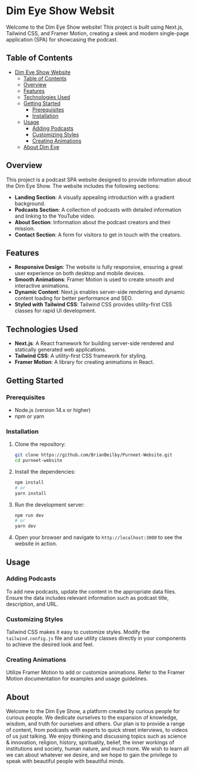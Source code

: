 # Dim Eye Show Websit

Welcome to the Dim Eye Show website! This project is built using Next.js, Tailwind CSS, and Framer Motion, creating a sleek and modern single-page application (SPA) for showcasing the podcast.

## Table of Contents

- [Dim Eye Show Website](#dim-eye-show-website)
  - [Table of Contents](#table-of-contents)
  - [Overview](#overview)
  - [Features](#features)
  - [Technologies Used](#technologies-used)
  - [Getting Started](#getting-started)
    - [Prerequisites](#prerequisites)
    - [Installation](#installation)
  - [Usage](#usage)
    - [Adding Podcasts](#adding-podcasts)
    - [Customizing Styles](#customizing-styles)
    - [Creating Animations](#creating-animations)
  - [About Dim Eye](#about)

## Overview

This project is a podcast SPA website designed to provide information about the Dim Eye Show. The website includes the following sections:

- **Landing Section**: A visually appealing introduction with a gradient background.
- **Podcasts Section**: A collection of podcasts with detailed information and linking to the YouTube video.
- **About Section**: Information about the podcast creators and their mission.
- **Contact Section**: A form for visitors to get in touch with the creators.

## Features

- **Responsive Design**: The website is fully responsive, ensuring a great user experience on both desktop and mobile devices.
- **Smooth Animations**: Framer Motion is used to create smooth and interactive animations.
- **Dynamic Content**: Next.js enables server-side rendering and dynamic content loading for better performance and SEO.
- **Styled with Tailwind CSS**: Tailwind CSS provides utility-first CSS classes for rapid UI development.

## Technologies Used

- **Next.js**: A React framework for building server-side rendered and statically generated web applications.
- **Tailwind CSS**: A utility-first CSS framework for styling.
- **Framer Motion**: A library for creating animations in React.

## Getting Started

### Prerequisites

- Node.js (version 14.x or higher)
- npm or yarn

### Installation

1. Clone the repository:
    ```bash
    git clone https://github.com/BrianBeilby/Purneet-Website.git
    cd purneet-website
    ```

2. Install the dependencies:
    ```bash
    npm install
    # or
    yarn install
    ```

3. Run the development server:
    ```bash
    npm run dev
    # or
    yarn dev
    ```

4. Open your browser and navigate to `http://localhost:3000` to see the website in action.

## Usage

### Adding Podcasts

To add new podcasts, update the content in the appropriate data files. Ensure the data includes relevant information such as podcast title, description, and URL.

### Customizing Styles

Tailwind CSS makes it easy to customize styles. Modify the `tailwind.config.js` file and use utility classes directly in your components to achieve the desired look and feel.

### Creating Animations

Utilize Framer Motion to add or customize animations. Refer to the Framer Motion documentation for examples and usage guidelines.


## About 

Welcome to the Dim Eye Show, a platform created by curious people for curious people. We dedicate ourselves to the expansion of knowledge, wisdom, and truth for ourselves and others. Our plan is to provide a range of content, from podcasts with experts to quick street interviews, to videos of us just talking. We enjoy thinking and discussing topics such as science & innovation, religion, history, spirituality, belief, the inner workings of institutions and society, human nature, and much more. We wish to learn all we can about whatever we desire, and we hope to gain the privilege to speak with beautiful people with beautiful minds.
